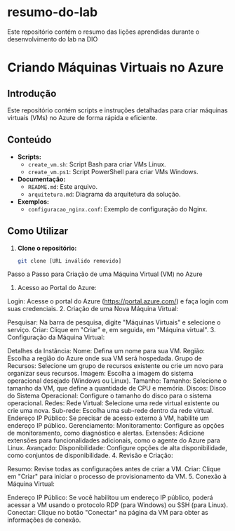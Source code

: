 # resumo-do-lab
Este repositório contém o resumo das lições aprendidas durante o desenvolvimento do lab na DIO

# Criando Máquinas Virtuais no Azure

## Introdução
Este repositório contém scripts e instruções detalhadas para criar máquinas virtuais (VMs) no Azure de forma rápida e eficiente. 

## Conteúdo
* **Scripts:**
  * `create_vm.sh`: Script Bash para criar VMs Linux.
  * `create_vm.ps1`: Script PowerShell para criar VMs Windows.
* **Documentação:**
  * `README.md`: Este arquivo.
  * `arquitetura.md`: Diagrama da arquitetura da solução.
* **Exemplos:**
  * `configuracao_nginx.conf`: Exemplo de configuração do Nginx.

## Como Utilizar
1. **Clone o repositório:**
   ```bash
   git clone [URL inválido removido]

Passo a Passo para Criação de uma Máquina Virtual (VM) no Azure
1. Acesso ao Portal do Azure:

Login: Acesse o portal do Azure (https://portal.azure.com/) e faça login com suas credenciais.
2. Criação de uma Nova Máquina Virtual:

Pesquisar: Na barra de pesquisa, digite "Máquinas Virtuais" e selecione o serviço.
Criar: Clique em "Criar" e, em seguida, em "Máquina virtual".
3. Configuração da Máquina Virtual:

Detalhes da Instância:
Nome: Defina um nome para sua VM.
Região: Escolha a região do Azure onde sua VM será hospedada.
Grupo de Recursos: Selecione um grupo de recursos existente ou crie um novo para organizar seus recursos.
Imagem: Escolha a imagem do sistema operacional desejado (Windows ou Linux).
Tamanho:
Tamanho: Selecione o tamanho da VM, que define a quantidade de CPU e memória.
Discos:
Disco do Sistema Operacional: Configure o tamanho do disco para o sistema operacional.
Redes:
Rede Virtual: Selecione uma rede virtual existente ou crie uma nova.
Sub-rede: Escolha uma sub-rede dentro da rede virtual.
Endereço IP Público: Se precisar de acesso externo à VM, habilite um endereço IP público.
Gerenciamento:
Monitoramento: Configure as opções de monitoramento, como diagnóstico e alertas.
Extensões: Adicione extensões para funcionalidades adicionais, como o agente do Azure para Linux.
Avançado:
Disponibilidade: Configure opções de alta disponibilidade, como conjuntos de disponibilidade.
4. Revisão e Criação:

Resumo: Revise todas as configurações antes de criar a VM.
Criar: Clique em "Criar" para iniciar o processo de provisionamento da VM.
5. Conexão à Máquina Virtual:

Endereço IP Público: Se você habilitou um endereço IP público, poderá acessar a VM usando o protocolo RDP (para Windows) ou SSH (para Linux).
Conectar: Clique no botão "Conectar" na página da VM para obter as informações de conexão.
